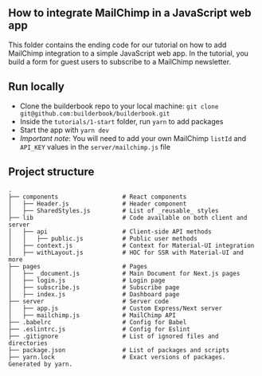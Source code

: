 ## How to integrate MailChimp in a JavaScript web app
This folder contains the ending code for our tutorial on how to add MailChimp integration to a simple JavaScript web app. In the tutorial, you build a form for guest users to subscribe to a MailChimp newsletter.


## Run locally
- Clone the builderbook repo to your local machine: `git clone git@github.com:builderbook/builderbook.git`
- Inside the `tutorials/1-start` folder, run `yarn` to add packages
- Start the app with `yarn dev`
- _Important note_: You will need to add your own MailChimp `listId` and `API_KEY` values in the `server/mailchimp.js` file


## Project structure

```
.
├── components                  # React components
│   ├── Header.js               # Header component
│   ├── SharedStyles.js         # List of _reusable_ styles
├── lib                         # Code available on both client and server
│   ├── api                     # Client-side API methods
│   │   ├── public.js           # Public user methods
│   ├── context.js              # Context for Material-UI integration
│   ├── withLayout.js           # HOC for SSR with Material-UI and more
├── pages                       # Pages
│   ├── _document.js            # Main Document for Next.js pages
│   ├── login.js                # Login page
│   ├── subscribe.js            # Subscribe page
│   ├── index.js                # Dashboard page
├── server                      # Server code
│   ├── app.js                  # Custom Express/Next server
│   ├── mailchimp.js            # MailChimp API
├── .babelrc                    # Config for Babel
├── .eslintrc.js                # Config for Eslint
├── .gitignore                  # List of ignored files and directories
├── package.json                # List of packages and scripts
├── yarn.lock                   # Exact versions of packages. Generated by yarn.

```
